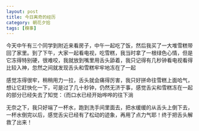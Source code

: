 ```yaml
---
layout: post
title: 今日离奇的经历
category: 朝花夕拾
tags: [糗事]
---
```

今天中午有三个同学到附近来看房子，中午一起吃了饭，然后我买了一大堆雪糕带回了家里。到了下午，大家一起看电视，吃雪糕，我当时拿了一根绿色心情，但是它冻得特别硬，很难咬，我就放到嘴里用舌头舔着，我只记得有几秒钟看电视看得比较入神，忽然之间就发现舌头和雪糕牢牢地冻在了一起 
	
感觉冻得很牢，稍稍用力一拉，舌头就会痛得厉害，我只好拼命往雪糕上面哈气，想让它赶快化一下，可是过了几十秒钟，仍然无济于事，感觉舌尖和雪糕冻在一起的部分已经失去了知觉：（而口水已经开始哗哗的往下淌 
	
无奈之下，我只好端了一杯水，跑到洗手间里面去，把水缓缓的从舌头上倒下去，一杯水倒完以后，感觉舌尖已经有了松动的迹象，再用了点力气耶！终于把舌头解救了出来！